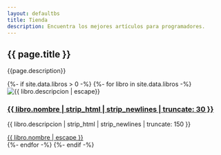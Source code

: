```yaml
---
layout: defaultbs
title: Tienda
description: Encuentra los mejores artículos para programadores. 
---
```


<div class="breadcrumbs">
    <div class="container">
        <h2>{{ page.title }}</h2>
        <p>{{page.description}} </p>
    </div>
</div>

<section id="courses" class="courses">
    <div class="container">
        <div class="row">
            {%- if site.data.libros > 0 -%}
            {%- for libro in site.data.libros -%}
            <div class="col-lg-4 col-md-6 d-flex align-items-stretch">
                <div class="course-item">
                    <img src="{{ libro.imagen | escape}}" loading="lazy" class="img-fluid" alt="{{ libro.descripcion | escape}}">
                    <div class="course-content">
                        <h3><a title="{{ libro.nombre | escape}}" target="_blank" href="{{ libro.link | relative_url }}">{{ libro.nombre | strip_html | strip_newlines | truncate: 30 }}</a>
                        </h3>
                        <p>{{ libro.descripcion | strip_html | strip_newlines | truncate: 150 }}</p>
                        <div class="trainer d-flex justify-content-between align-items-center">
                            <div class="trainer-profile d-flex align-items-center">  
                                <a href="{{ libro.link }}">{{ libro.nombre | escape }}</a>
                            </div>
                        </div>
                    </div>
                </div>
            </div>
            {%- endfor -%}
            {%- endif -%}
        </div>
    </div>
</section>
